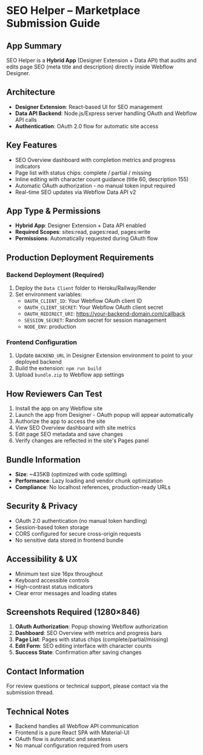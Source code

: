# SEO Helper – Marketplace Submission Guide

## App Summary
SEO Helper is a **Hybrid App** (Designer Extension + Data API) that audits and edits page SEO (meta title and description) directly inside Webflow Designer.

## Architecture
- **Designer Extension**: React-based UI for SEO management
- **Data API Backend**: Node.js/Express server handling OAuth and Webflow API calls
- **Authentication**: OAuth 2.0 flow for automatic site access

## Key Features
- SEO Overview dashboard with completion metrics and progress indicators
- Page list with status chips: complete / partial / missing
- Inline editing with character count guidance (title 60, description 155)
- Automatic OAuth authorization - no manual token input required
- Real-time SEO updates via Webflow Data API v2

## App Type & Permissions
- **Hybrid App**: Designer Extension + Data API enabled
- **Required Scopes**: sites:read, pages:read, pages:write
- **Permissions**: Automatically requested during OAuth flow

## Production Deployment Requirements

### Backend Deployment (Required)
1. Deploy the `Data Client` folder to Heroku/Railway/Render
2. Set environment variables:
   - `OAUTH_CLIENT_ID`: Your Webflow OAuth client ID
   - `OAUTH_CLIENT_SECRET`: Your Webflow OAuth client secret
   - `OAUTH_REDIRECT_URI`: https://your-backend-domain.com/callback
   - `SESSION_SECRET`: Random secret for session management
   - `NODE_ENV`: production

### Frontend Configuration
1. Update `BACKEND_URL` in Designer Extension environment to point to your deployed backend
2. Build the extension: `npm run build`
3. Upload `bundle.zip` to Webflow app settings

## How Reviewers Can Test
1. Install the app on any Webflow site
2. Launch the app from Designer - OAuth popup will appear automatically
3. Authorize the app to access the site
4. View SEO Overview dashboard with site metrics
5. Edit page SEO metadata and save changes
6. Verify changes are reflected in the site's Pages panel

## Bundle Information
- **Size**: ~435KB (optimized with code splitting)
- **Performance**: Lazy loading and vendor chunk optimization
- **Compliance**: No localhost references, production-ready URLs

## Security & Privacy
- OAuth 2.0 authentication (no manual token handling)
- Session-based token storage
- CORS configured for secure cross-origin requests
- No sensitive data stored in frontend bundle

## Accessibility & UX
- Minimum text size 16px throughout
- Keyboard accessible controls
- High-contrast status indicators
- Clear error messages and loading states

## Screenshots Required (1280×846)
1. **OAuth Authorization**: Popup showing Webflow authorization
2. **Dashboard**: SEO Overview with metrics and progress bars
3. **Page List**: Pages with status chips (complete/partial/missing)
4. **Edit Form**: SEO editing interface with character counts
5. **Success State**: Confirmation after saving changes

## Contact Information
For review questions or technical support, please contact via the submission thread.

## Technical Notes
- Backend handles all Webflow API communication
- Frontend is a pure React SPA with Material-UI
- OAuth flow is automatic and seamless
- No manual configuration required from users
